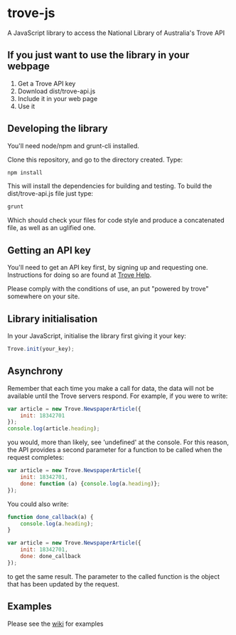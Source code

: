 # trove-js
A JavaScript library to access the National Library of Australia's Trove API

## If you just want to use the library in your webpage
1. Get a Trove API key
2. Download dist/trove-api.js
3. Include it in your web page
4. Use it

## Developing the library
You'll need node/npm and grunt-cli installed.

Clone this repository, and go to the directory created. Type:

```bash
npm install
```

This will install the dependencies for building and testing. To build the dist/trove-api.js file just type:

```bash
grunt
```

Which should check your files for code style and produce a concatenated file, as well as an uglified one.

## Getting an API key
You'll need to get an API key first, by signing up and requesting one. Instructions for doing so are found at [Trove Help](http://help.nla.gov.au/trove/building-with-trove/api).

Please comply with the conditions of use, an put "powered by trove" somewhere on your site.

## Library initialisation
In your JavaScript, initialise the library first giving it your key:

```javascript
Trove.init(your_key);
```

## Asynchrony
Remember that each time you make a call for data, the data will not be available until the Trove servers respond. For example, if you were to write:

```javascript
var article = new Trove.NewspaperArticle({
    init: 18342701
});
console.log(article.heading);
```

you would, more than likely, see 'undefined' at the console.  For this reason, the API provides a second parameter for a function to be called when the request completes:

```javascript
var article = new Trove.NewspaperArticle({
    init: 18342701,
    done: function (a) {console.log(a.heading)};
});
```

You could also write:

```javascript
function done_callback(a) {
    console.log(a.heading);
}

var article = new Trove.NewspaperArticle({
    init: 18342701,
    done: done_callback
});
```

to get the same result. The parameter to the called function is the object that has been updated by the request.

## Examples

Please see the [wiki](https://github.com/chrrrisw/trove-js/wiki) for examples
